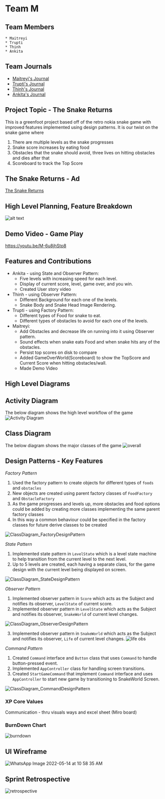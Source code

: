 # Team M

## Team Members
    * Maitreyi
    * Trupti
    * Thinh
    * Ankita

## Team Journals
* [Maitreyi's Journal](https://github.com/nguyensjsu/sp22-202-team-m/blob/main/Journals/MaitreyiKunnavakkamVinjimur.md)
* [Trupti's Journal](https://github.com/nguyensjsu/sp22-202-team-m/blob/main/Journals/TruptiLokhande.md)
* [Thinh's Journal](https://github.com/nguyensjsu/sp22-202-team-m/blob/main/Journals/ThinhLu.md)
* [Ankita's Journal](https://github.com/nguyensjsu/sp22-202-team-m/blob/main/Journals/AnkitaJaswal.md)

## Project Topic - The Snake Returns
This is a greenfoot project based off of the retro nokia snake game with improved features implemented using design patterns.
It is our twist on the snake game where
1. There are multiple levels as the snake progresses 
2. Snake score increases by eating food
3. Obstacles that the snake should avoid, three lives on hitting obstacles and dies after that
4. Scoreboard to track the Top Score

## The Snake Returns - Ad

[The Snake Returns](https://www.youtube.com/watch?v=2dcgnb5a5A0)

## High Level Planning, Feature Breakdown

![alt text](https://github.com/nguyensjsu/sp22-202-team-m/blob/main/Images/img.png?raw=true)


## Demo Video - Game Play

https://youtu.be/M-6u8jhStp8

## Features and Contributions

* Ankita - using State and Observer Pattern:
  * Five levels with increasing speed for each level.
  * Display of current score, level, game over, and you win.
  * Created User story video
* Thinh - using Observer Pattern:
  * Different Background for each one of the levels.
  * Snake Body and Snake Head Image Rendering.
* Trupti - using Factory Pattern:
  * Different types of Food for snake to eat.
  * Different types of obstacles to avoid for each one of the levels.
* Maitreyi:
  * Add Obstacles and decrease life on running into it using Observer pattern.
  * Sound effects when snake eats Food and when snake hits any of the obstacles.
  * Persist top scores on disk to compare 
  * Added GameOverWorld(Scoreboard) to show the TopScore and Current Score when hitting obstacles/wall.
  * Made Demo Video

## High Level Diagrams

## Activity Diagram
The below diagram shows the high level workflow of the game
![Activity Diagram](https://github.com/nguyensjsu/sp22-202-team-m/blob/main/Images/HighLevel_ActivityDiagram.png?raw=true)

## Class Diagram
The below diagram shows the major classes of the game
![overall](https://user-images.githubusercontent.com/98665151/168442876-e8bd22b6-6786-4fc4-9b98-a03177f26b41.jpg)



## Design Patterns - Key Features

*Factory Pattern*

1. Used the factory pattern to create objects for different types of `foods` and `obstacles`
2. New objects are created using parent factory classes of `FoodFactory` and `ObstacleFactory`
3. As the game progresses and levels up, more obstacles and food options could be added by creating more classes implementing the same parent factory classes
4. In this way a common behaviour could be specified in the factory classes for future derive classes to be created

![ClassDiagram_FactoryDesignPattern](https://github.com/nguyensjsu/sp22-202-team-m/blob/main/Images/ClassDiagram_FactoryDesignPattern.png?raw=true)

*State Pattern*

1. Implemented state pattern in `LevelState` which is a level state machine to help transition from the current level to the next level. 
2. Up to 5 levels are created, each having a separate class, for the game design with the current level being displayed on screen.

![ClassDiagram_StateDesignPattern](https://github.com/nguyensjsu/sp22-202-team-m/blob/main/Images/ClassDiagram_StateDesignPattern.png?raw=true)

*Observer Pattern*

1. Implemented observer pattern in `Score` which acts as the Subject and notifies its observer, `LevelState` of current score.
2. Implemented observer pattern in `LevelState` which acts as the Subject and notifies its observer, `SnakeWorld` of current level changes. 

![ClassDiagram_ObserverDesignPattern](https://github.com/nguyensjsu/sp22-202-team-m/blob/main/Images/ClassDiagram_ObserverDesignPattern.png?raw=true)

3. Implemented observer pattern in `SnakeWorld` which acts as the Subject and notifies its observer, `Life` of current level changes. 
![life obs](https://user-images.githubusercontent.com/98665151/168442696-a8b80785-018e-462d-b234-08d36f1c14de.png)


*Command Pattern*

1. Created `Command` interface and `Button` class that uses `Command` to handle button-pressed event.
2. Implemented `AppController` class for handling screen transitions.
3. Created `StartGameCommand` that implement `Command` interface and uses `AppController` to start new game by transitioning to SnakeWorld Screen.

![ClassDiagram_CommandDesignPattern](https://github.com/nguyensjsu/sp22-202-team-m/blob/main/Images/ClassDiagram_CommandDesignPattern.png?raw=true)


### XP Core Values
Communication - thru visuals ways and excel sheet (Miro board)

### BurnDown Chart
![burndown](https://github.com/nguyensjsu/sp22-202-team-m/blob/main/Images/BurnDownChart.jpg)


## UI Wireframe
![WhatsApp Image 2022-05-14 at 10 58 35 AM](https://user-images.githubusercontent.com/98665151/168443334-96b5d1dc-0c67-4d8f-aeb9-45859a8c2f2c.jpeg)

## Sprint Retrospective
![retrospective](https://github.com/nguyensjsu/sp22-202-team-m/blob/main/Images/retrospective.png)
